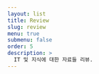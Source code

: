 ```yaml
---
layout: list
title: Review
slug: review
menu: true
submenu: false
order: 5
description: >
  IT 및 지식에 대한 자료들 리뷰.
---
```

